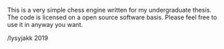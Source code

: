 This is a very simple chess engine written for my undergraduate thesis.\
The code is licensed on a open source software basis. Please feel free to use it in anyway you want.

/lysyjakk 2019
